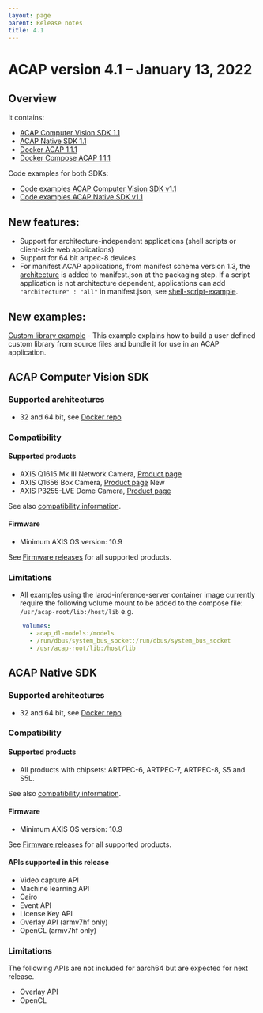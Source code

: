 ```yaml
---
layout: page
parent: Release notes
title: 4.1
---
```


# ACAP version 4.1 – January 13, 2022

## Overview
It contains:
* [ACAP Computer Vision SDK 1.1](#acap-computer-vision-sdk)
* [ACAP Native SDK 1.1](#acap-native-sdk)
* [Docker ACAP 1.1.1](https://hub.docker.com/r/axisecp/docker-acap)
* [Docker Compose ACAP 1.1.1](https://hub.docker.com/r/axisecp/docker-compose-acap)

Code examples for both SDKs:
* [Code examples ACAP Computer Vision SDK v1.1](https://github.com/AxisCommunications/acap-computer-vision-sdk-examples/tree/v1.1)
* [Code examples ACAP Native SDK v1.1](https://github.com/AxisCommunications/acap-native-sdk-examples/tree/v1.1)

## New features:
* Support for architecture-independent applications (shell scripts or client-side web applications)
* Support for 64 bit artpec-8 devices
* For manifest ACAP applications, from manifest schema version 1.3, the [architecture](../axis-devices#find-the-right-sdk-for-hardware-compatibilityis) is added to manifest.json at the packaging step. If a script application is not architecture dependent, applications can add  `"architecture" : "all"` in manifest.json, see [shell-script-example](https://github.com/AxisCommunications/acap-native-sdk-examples/blob/master/shell-script-example/app/manifest.json).

## New examples:
[Custom library example](https://github.com/AxisCommunications/acap-native-sdk-examples/tree/master/utility-libraries/custom_lib_example) - This example explains how to build a user defined custom library from source files and bundle it for use in an ACAP application.

## ACAP Computer Vision SDK
### Supported architectures
* 32 and 64 bit, see [Docker repo](https://hub.docker.com/r/axisecp/acap-computer-vision-sdk)

### Compatibility
#### Supported products
* AXIS Q1615 Mk III Network Camera, [Product page]( https://www.axis.com/products/axis-q1615-mk-iii)
* AXIS Q1656 Box Camera, [Product page]( https://www.axis.com/products/axis-q1656) <a class="label label-purple">New</a>
* AXIS P3255-LVE Dome Camera, [Product page]( https://www.axis.com/products/axis-p3255-lve)

See also [compatibility information](../axis-devices).

#### Firmware
* Minimum AXIS OS version: 10.9

See [Firmware releases]( https://www.axis.com/support/firmware) for all supported products.

### Limitations
* All examples using the larod-inference-server container image currently require the following volume mount to be added to the compose file: `/usr/acap-root/lib:/host/lib` e.g.

```yaml
    volumes:
      - acap_dl-models:/models
      - /run/dbus/system_bus_socket:/run/dbus/system_bus_socket
      - /usr/acap-root/lib:/host/lib
 ```

## ACAP Native SDK
### Supported architectures
* 32 and 64 bit, see [Docker repo](https://hub.docker.com/r/axisecp/acap-native-sdk)

### Compatibility
#### Supported products
* All products with chipsets: ARTPEC-6, ARTPEC-7, ARTPEC-8, S5 and S5L.

See also [compatibility information](../axis-devices).

#### Firmware
* Minimum AXIS OS version: 10.9

See [Firmware releases]( https://www.axis.com/support/firmware) for all supported products.

#### APIs supported in this release
* Video capture API
* Machine learning API
* Cairo
* Event API
* License Key API
* Overlay API (armv7hf only)
* OpenCL (armv7hf only)

### Limitations

The following APIs are not included for aarch64 but are expected for next release.
* Overlay API
* OpenCL

